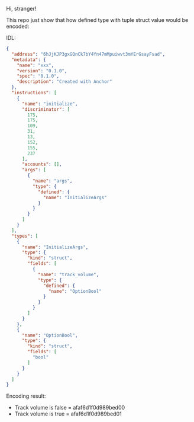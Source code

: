 Hi, stranger!

This repo just show that how defined type with tuple struct value would be encoded:


IDL:
```json
{
  "address": "6hJjKJP3gxGQnCk7bY4Yn47mMpuiwvt3mYErGsayFsad",
  "metadata": {
    "name": "xxx",
    "version": "0.1.0",
    "spec": "0.1.0",
    "description": "Created with Anchor"
  },
  "instructions": [
    {
      "name": "initialize",
      "discriminator": [
        175,
        175,
        109,
        31,
        13,
        152,
        155,
        237
      ],
      "accounts": [],
      "args": [
        {
          "name": "args",
          "type": {
            "defined": {
              "name": "InitializeArgs"
            }
          }
        }
      ]
    }
  ],
  "types": [
    {
      "name": "InitializeArgs",
      "type": {
        "kind": "struct",
        "fields": [
          {
            "name": "track_volume",
            "type": {
              "defined": {
                "name": "OptionBool"
              }
            }
          }
        ]
      }
    },
    {
      "name": "OptionBool",
      "type": {
        "kind": "struct",
        "fields": [
          "bool"
        ]
      }
    }
  ]
}
```


Encoding result:
- Track volume is false =  afaf6d1f0d989bed00
- Track volume is true =  afaf6d1f0d989bed01
